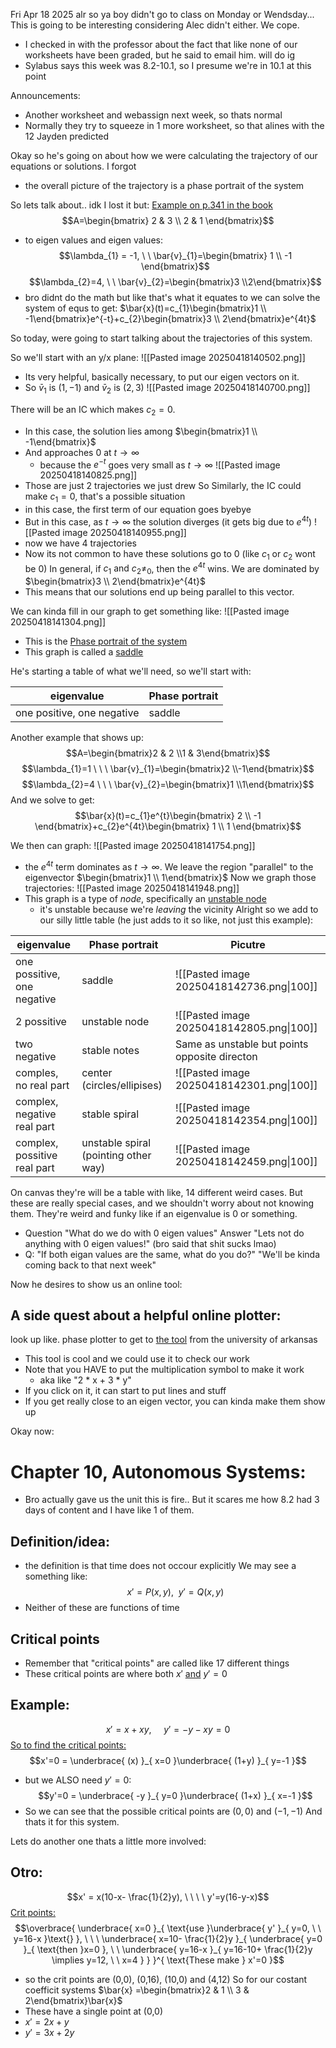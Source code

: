 Fri Apr 18 2025
alr so ya boy didn't go to class on Monday or Wendsday... This is going to be interesting considering Alec didn't either. We cope.
- I checked in with the professor about the fact that like none of our worksheets have been graded, but he said to email him. will do ig
- Sylabus says this week was 8.2-10.1, so I presume we're in 10.1 at this point

Announcements:
- Another worksheet and webassign next week, so thats normal
- Normally they try to squeeze in 1 more worksheet, so that alines with the 12 Jayden predicted

Okay so he's going on about how we were calculating the trajectory of our equations or solutions. I forgot
- the overall picture of the trajectory is a phase portrait of the system

So lets talk about.. idk I lost it but:
<u>Example on p.341 in the book</u>
$$A=\begin{bmatrix}
2 & 3 \\
2 & 1
\end{bmatrix}$$
- to eigen values and eigen values:
$$\lambda_{1} = -1, \ \ \bar{v}_{1}=\begin{bmatrix} 1 \\ -1 \end{bmatrix}$$
$$\lambda_{2}=4, \ \ \bar{v}_{2}=\begin{bmatrix}3 \\2\end{bmatrix}$$
- bro didnt do the math but like that's what it equates to
we can solve the system of equs to get:
$\bar{x}(t)=c_{1}\begin{bmatrix}1 \\ -1\end{bmatrix}e^{-t}+c_{2}\begin{bmatrix}3 \\ 2\end{bmatrix}e^{4t}$

So today, were going to start talking about the trajectories of this system.

So we'll start with an y/x plane:
![[Pasted image 20250418140502.png]]
- Its very helpful, basically necessary, to put our eigen vectors on it.
- So $\bar{v}_{1}$ is $(1,-1)$ and $\bar{v}_{2}$ is $(2,3)$
![[Pasted image 20250418140700.png]]

There will be an IC which makes $c_{2}=0$.
- In this case, the solution lies among $\begin{bmatrix}1 \\ -1\end{bmatrix}$
- And approaches 0 at $t \to \infty$
	- because the $e^{-t}$ goes very small as $t \to \infty$
![[Pasted image 20250418140825.png]]
- Those are just 2 trajectories we just drew
So Similarly, the IC could make $c_{1}=0$, that's a possible situation
- in this case, the first term of our equation goes byebye
- But in this case, as $t \to \infty$ the solution diverges (it gets big due to $e^{4t}$)
![[Pasted image 20250418140955.png]]
- now we have 4 trajectories
- Now its not common to have these solutions go to 0 (like $c_{1}$ or $c_{2}$ wont be 0)
In general, if $c_{1} \text{ and }c_{2} \neq_{0}$, then the $e^{4t}$ wins. We are dominated by $\begin{bmatrix}3 \\ 2\end{bmatrix}e^{4t}$
- This means that our solutions end up being parallel to this vector.


We can kinda fill in our graph to get something like:
![[Pasted image 20250418141304.png]]
- This is the <u>Phase portrait of the system</u>
- This graph is called a <u>saddle</u>

He's starting a table of what we'll need, so we'll start with:

| eigenvalue                 | Phase portrait |
| -------------------------- | -------------- |
| one positive, one negative | saddle         |

Another example that shows up:
$$A=\begin{bmatrix}2 & 2 \\1 & 3\end{bmatrix}$$
$$\lambda_{1}=1 \ \ \ \bar{v}_{1}=\begin{bmatrix}2 \\-1\end{bmatrix}$$
$$\lambda_{2}=4 \ \ \ \bar{v}_{2}=\begin{bmatrix}1 \\1\end{bmatrix}$$
And we solve to get:
$$\bar{x}(t)=c_{1}e^{t}\begin{bmatrix}
2 \\
-1
\end{bmatrix}+c_{2}e^{4t}\begin{bmatrix}
1 \\
1
\end{bmatrix}$$

We then can graph:
![[Pasted image 20250418141754.png]]
- the $e^{4t}$ term dominates as $t \to \infty$. We leave the region "parallel" to the eigenvector $\begin{bmatrix}1 \\ 1\end{bmatrix}$
Now we graph those trajectories:
![[Pasted image 20250418141948.png]]
- This graph is a type of *node*, specifically an <u>unstable node</u>
	- it's unstable because we're *leaving* the vicinity
Alright so we add to our silly little table (he just adds to it so like, not just this example):

| eigenvalue                   | Phase portrait                       | Picutre                                       |
| ---------------------------- | ------------------------------------ | --------------------------------------------- |
| one possitive, one negative  | saddle                               | ![[Pasted image 20250418142736.png\|100]]     |
| 2 possitive                  | unstable node                        | ![[Pasted image 20250418142805.png\|100]]     |
| two negative                 | stable notes                         | Same as unstable but points opposite directon |
| comples, no real part        | center (circles/ellipises)           | ![[Pasted image 20250418142301.png\|100]]     |
| complex, negative real part  | stable spiral                        | ![[Pasted image 20250418142354.png\|100]]     |
| complex, possitive real part | unstable spiral (pointing other way) | ![[Pasted image 20250418142459.png\|100]]     |
On canvas they're will be a table with like, 14 different weird cases. But these are really special cases, and we shouldn't worry about not knowing them. They're weird and funky like if an eigenvalue is 0 or something.
- Question "What do we do with 0 eigen values" Answer "Lets not do anything with 0 eigen values!" (bro said that shit sucks lmao)
- Q: "If both eigan values are the same, what do you do?" "We'll be kinda coming back to that next week"

Now he desires to show us an online tool:
## A side quest about a helpful online plotter:
look up like. phase plotter to get to [the tool](https://aeb019.hosted.uark.edu/pplane.html) from the university of arkansas
- This tool is cool and we could use it to check our work
- Note that you HAVE to put the multiplication symbol to make it work
	- aka like "2 * x + 3 * y"
- If you click on it, it can start to put lines and stuff
- If you get really close to an eigen vector, you can kinda make them show up

Okay now:
# Chapter 10, Autonomous Systems:
- Bro actually gave us the unit this is fire.. But it scares me how 8.2 had 3 days of content and I have like 1 of them.
## Definition/idea:
- the definition is that time does not occour explicitly
We may see a something like:
$$x' = P(x,y), \ \ y'=Q(x,y)$$
- Neither of these are functions of time

## Critical points
- Remember that "critical points" are called like 17 different things
- These critical points are where both $x'$ <u>and</u> $y' =0$

## Example:
$$x' = x+xy, \ \ \ \ \ y'=-y-xy=0$$
<u>So to find the critical points:</u>
$$x'=0 = \underbrace{ (x) }_{ x=0 }\underbrace{ (1+y) }_{ y=-1 }$$
- but we ALSO need $y'=0$:
$$y'=0 = \underbrace{ -y }_{ y=0 }\underbrace{ (1+x) }_{ x=-1 }$$
- So we can see that the possible critical points are $(0,0)$ and $(-1,-1)$
And thats it for this system. 

Lets do another one thats a little more involved:
## Otro:
$$x' = x(10-x- \frac{1}{2}y), \ \ \ \ y'=y(16-y-x)$$
<u>Crit points:</u>
$$\overbrace{ \underbrace{ x=0 }_{ \text{use }\underbrace{ y' }_{ y=0, \ \ y=16-x }\text{} }, \ \ \ \underbrace{ x=10- \frac{1}{2}y }_{ \underbrace{ y=0 }_{ \text{then }x=0 }, \ \ \underbrace{ y=16-x }_{ y=16-10+ \frac{1}{2}y \implies y=12, \ \ x=4 } } }^{ \text{These make } x'=0 }$$
- so the crit points are (0,0), (0,16), (10,0) and (4,12)
So for our costant coefficit systems
$\bar{x} =\begin{bmatrix}2 & 1 \\ 3 & 2\end{bmatrix}\bar{x}$
- These have a single point at (0,0)
- $x'=2x+y$
- $y'=3x+2y$
